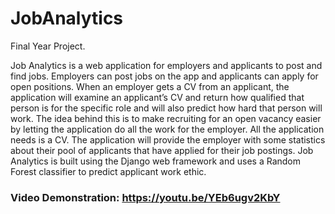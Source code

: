 # JobAnalytics

Final Year Project.

Job Analytics is a web application for employers and applicants to post and find jobs. Employers
can post jobs on the app and applicants can apply for open positions. When an employer gets a
CV from an applicant, the application will examine an applicant’s CV and return how qualified that
person is for the specific role and will also predict how hard that person will work. The idea
behind this is to make recruiting for an open vacancy easier by letting the application do all the
work for the employer. All the application needs is a CV. The application will provide the
employer with some statistics about their pool of applicants that have applied for their job
postings. Job Analytics is built using the Django web framework and uses a Random Forest
classifier to predict applicant work ethic.

### Video Demonstration: https://youtu.be/YEb6ugv2KbY

